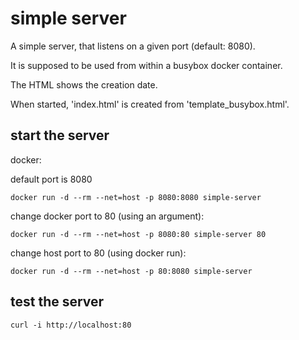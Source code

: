# simple server

A simple server, that listens on a given port (default: 8080).

It is supposed to be used from within a busybox docker container.

The HTML shows the creation date.

When started, 'index.html' is created from 'template_busybox.html'.


## start the server

docker:

default port is 8080

`docker run -d --rm --net=host -p 8080:8080 simple-server`


change docker port to 80 (using an argument):

`docker run -d --rm --net=host -p 8080:80 simple-server 80`


change host port to 80 (using docker run):

`docker run -d --rm --net=host -p 80:8080 simple-server`


## test the server

`curl -i http://localhost:80`
